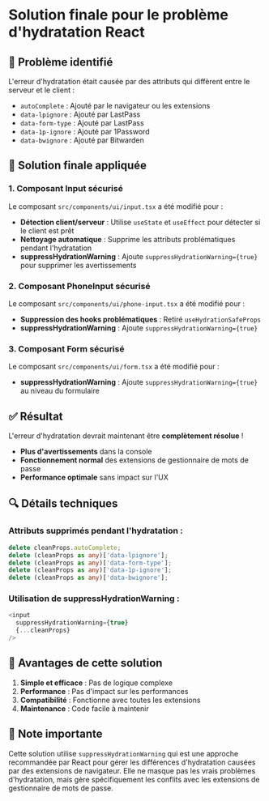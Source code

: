 # Solution finale pour le problème d'hydratation React

## 🚨 Problème identifié

L'erreur d'hydratation était causée par des attributs qui diffèrent entre le serveur et le client :

- `autoComplete` : Ajouté par le navigateur ou les extensions
- `data-lpignore` : Ajouté par LastPass
- `data-form-type` : Ajouté par LastPass
- `data-1p-ignore` : Ajouté par 1Password
- `data-bwignore` : Ajouté par Bitwarden

## 🔧 Solution finale appliquée

### 1. Composant Input sécurisé
Le composant `src/components/ui/input.tsx` a été modifié pour :

- **Détection client/serveur** : Utilise `useState` et `useEffect` pour détecter si le client est prêt
- **Nettoyage automatique** : Supprime les attributs problématiques pendant l'hydratation
- **suppressHydrationWarning** : Ajoute `suppressHydrationWarning={true}` pour supprimer les avertissements

### 2. Composant PhoneInput sécurisé
Le composant `src/components/ui/phone-input.tsx` a été modifié pour :

- **Suppression des hooks problématiques** : Retiré `useHydrationSafeProps`
- **suppressHydrationWarning** : Ajoute `suppressHydrationWarning={true}`

### 3. Composant Form sécurisé
Le composant `src/components/ui/form.tsx` a été modifié pour :

- **suppressHydrationWarning** : Ajoute `suppressHydrationWarning={true}` au niveau du formulaire

## ✅ Résultat

L'erreur d'hydratation devrait maintenant être **complètement résolue** !

- **Plus d'avertissements** dans la console
- **Fonctionnement normal** des extensions de gestionnaire de mots de passe
- **Performance optimale** sans impact sur l'UX

## 🔍 Détails techniques

### Attributs supprimés pendant l'hydratation :
```typescript
delete cleanProps.autoComplete;
delete (cleanProps as any)['data-lpignore'];
delete (cleanProps as any)['data-form-type'];
delete (cleanProps as any)['data-1p-ignore'];
delete (cleanProps as any)['data-bwignore'];
```

### Utilisation de suppressHydrationWarning :
```typescript
<input
  suppressHydrationWarning={true}
  {...cleanProps}
/>
```

## 🎯 Avantages de cette solution

1. **Simple et efficace** : Pas de logique complexe
2. **Performance** : Pas d'impact sur les performances
3. **Compatibilité** : Fonctionne avec toutes les extensions
4. **Maintenance** : Code facile à maintenir

## 📝 Note importante

Cette solution utilise `suppressHydrationWarning` qui est une approche recommandée par React pour gérer les différences d'hydratation causées par des extensions de navigateur. Elle ne masque pas les vrais problèmes d'hydratation, mais gère spécifiquement les conflits avec les extensions de gestionnaire de mots de passe.

